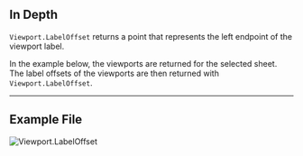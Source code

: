 ## In Depth
`Viewport.LabelOffset` returns a point that represents the left endpoint of the viewport label.

In the example below, the viewports are returned for the selected sheet. The label offsets of the viewports are then returned with `Viewport.LabelOffset`.
___
## Example File

![Viewport.LabelOffset](./Revit.Elements.Viewport.LabelOffset_img.jpg)